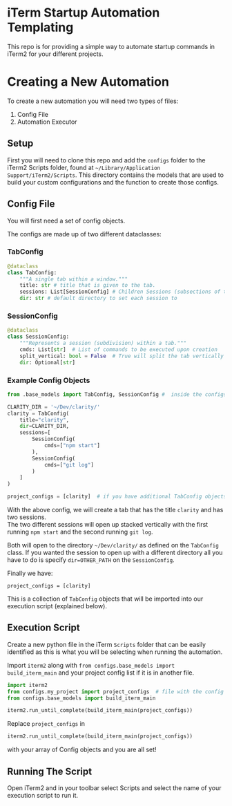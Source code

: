 # iTerm Startup Automation Templating

This repo is for providing a simple way to automate startup commands in iTerm2 for your different projects. 

# Creating a New Automation

To create a new automation you will need two types of files:
1. Config File
2. Automation Executor


## Setup
First you will need to clone this repo and add the `configs` folder to the iTerm2 Scripts folder, 
found at `~/Library/Application Support/iTerm2/Scripts`.
This directory contains the models that are used to build your custom configurations
and the function to create those configs.

## Config File

You will first need a set of config objects.

The configs are made up of two different dataclasses:

### TabConfig
```python
@dataclass
class TabConfig:
    """A single tab within a window."""
    title: str # title that is given to the tab.
    sessions: List[SessionConfig] # Children Sessions (subsections of tab)
    dir: str # default directory to set each session to 
```

### SessionConfig
```python
@dataclass
class SessionConfig:
    """Represents a session (subdivision) within a tab."""
    cmds: List[str]  # List of commands to be executed upon creation
    split_vertical: bool = False  # True will split the tab vertically to create the window
    dir: Optional[str]
```


### Example Config Objects
```python
from .base_models import TabConfig, SessionConfig #  inside the configs directory

CLARITY_DIR = '~/Dev/clarity/'
clarity = TabConfig(
    title="clarity",
    dir=CLARITY_DIR,
    sessions=[
        SessionConfig(
            cmds=["npm start"]
        ),
        SessionConfig(
            cmds=["git log"]
        )
    ]
)

project_configs = [clarity]  # if you have additional TabConfig objects, add them to this list
```
 
With the above config, we will create a tab that has the title `clarity` and has two sessions.  
The two different sessions will open up stacked vertically with the first running `npm start` and the second running `git log`.

Both will open to the directory `~/Dev/clarity/` as defined on the `TabConfig` class.
If you wanted the session to open up with a different directory all you have to do is specify
`dir=OTHER_PATH` on the `SessionConfig`.


Finally we have:
```
project_configs = [clarity]
``` 
This is a collection of `TabConfig` objects that will be imported into our execution script (explained below).

## Execution Script
Create a new python file in the iTerm `Scripts` folder that can be easily identified as this 
is what you will be selecting when running the automation.

Import `iterm2` along with `from configs.base_models import build_iterm_main` and your project config list if it is 
in another file.

```python
import iterm2
from configs.my_project import project_configs  # file with the config objects
from configs.base_models import build_iterm_main

iterm2.run_until_complete(build_iterm_main(project_configs))
```


Replace `project_configs` in 
```python
iterm2.run_until_complete(build_iterm_main(project_configs))
```
with your array of Config objects and you are all set!

## Running The Script
Open iTerm2 and in your toolbar select Scripts and select the name of your execution script to run it.